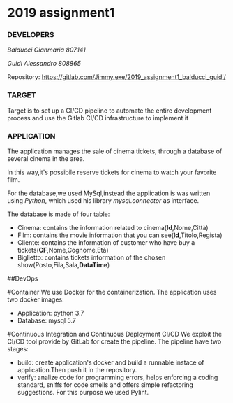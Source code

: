 # 2019 assignment1

### DEVELOPERS
*Balducci Gianmaria 807141*

*Guidi Alessandro 808865*

Repository: https://gitlab.com/Jimmy.exe/2019_assignment1_balducci_guidi/

### TARGET
Target is to set up a CI/CD pipeline to automate the entire development process and use the Gitlab CI/CD infrastructure to implement it


### APPLICATION
The application manages the sale of cinema tickets, through a database of several cinema in the area.

In this way,it's possibile reserve tickets for cinema to watch your favorite film.

For the database,we used MySql,instead the application is was written using *Python*,  which used his library *mysql.connector* as interface.  

The database is made of four table:
*  Cinema: contains the information related to cinema(**Id**,Nome,Città)
*  Film: contains the movie information that you can see(**Id**,Titolo,Regista)
*  Cliente: contains the information of customer who have buy a tickets(**CF**,Nome,Cognome,Età)
*  Biglietto: contains tickets information of the chosen show(Posto,Fila,Sala,**DataTime**)

##DevOps

#Container
We use Docker for the containerization.
The application uses two docker images:
 * Application: python 3.7
 * Database: mysql 5.7

 
#Continuous Integration and Continuous Deployment CI/CD
We exploit the CI/CD tool provide by GitLab for create the pipeline.
The pipeline have two stages:
  * build: create application's docker and build a runnable instace of application.Then push it in the repository.
  * verify: analize code for programming errors, helps enforcing a coding standard, sniffs for code smells and offers simple refactoring suggestions. For this purpose we used Pylint.
           
